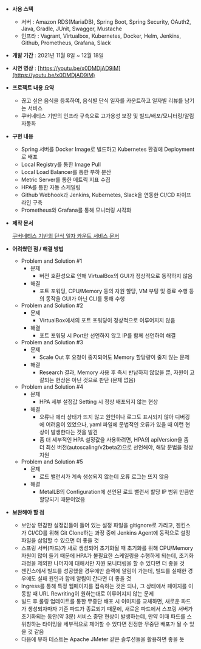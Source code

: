 - **사용 스택**
    - 서버 : Amazon RDS(MariaDB), Spring Boot, Spring Security, OAuth2, Java, Gradle, JUnit, Swagger, Mustache
    - 인프라 : Vagrant, Virtualbox, Kubernetes, Docker, Helm, Jenkins, Github, Prometheus, Grafana, Slack
- **개발 기간** : 2021년 11월 8일 ~ 12월 18일
- **시연 영상** : [https://youtu.be/x0DMDjAD9iM](https://youtu.be/x0DMDjAD9iM)
- **프로젝트 내용 요약**
    - 끊고 싶은 음식을 등록하여, 음식별 단식 일자를 카운트하고 일자별 리뷰를 남기는 서비스
    - 쿠버네티스 기반의 인프라 구축으로 고가용성 보장 및 빌드/배포/모니터링/알림 자동화
- **구현 내용**
    - Spring 서버를 Docker Image로 빌드하고 Kubernetes 환경에 Deployment로 배포
    - Local Registry를 통한 Image Pull
    - Local Load Balancer를 통한 부하 분산
    - Metric Server를 통한 메트릭 지표 수집
    - HPA를 통한 자동 스케일링
    - Github Webhook과 Jenkins, Kubernetes, Slack을 연동한 CI/CD 파이프라인 구축
    - Prometheus와 Grafana를 통해 모니터링 시각화
- **제작 문서**
    
    [쿠버네티스 기반의 단식 일자 카운트 서비스 문서](https://www.notion.so/afd5b68dfa304b86b6e564cdd22fb687)
    
- **어려웠던 점 / 해결 방법**
    - Problem and Solution #1
        - 문제
            - 버전 호환성으로 인해 VirtualBox의 GUI가 정상적으로 동작하지 않음
        - 해결
            - 포트 포워딩, CPU/Memory 등의 자원 할당, VM 부팅 및 종료 수행 등의 동작을 GUI가 아닌 CLI를 통해 수행
    - Problem and Solution #2
        - 문제
            - VirtualBox에서의 포트 포워딩이 정상적으로 이루어지지 않음
        - 해결
            - 포트 포워딩 시 Port만 선언하지 않고 IP를 함께 선언하여 해결
    - Problem and Solution #3
        - 문제
            - Scale Out 후 요청이 중지되어도 Memory 할당량이 줄지 않는 문제
        - 해결
            - Research 결과, Memory 사용 후 즉시 반납하지 않았을 뿐, 자원이 고갈되는 현상은 아닌 것으로 판단 (문제 없음)
    - Problem and Solution #4
        - 문제
            - HPA 세부 설정값 Setting 시 정상 배포되지 않는 현상
        - 해결
            - 오류나 에러 상태가 뜨지 않고 원인이나 로그도 표시되지 않아 디버깅에 어려움이 있었으나, yaml 파일에 문법적인 오류가 있을 때 이런 현상이 발생한다는 것을 발견
            - 좀 더 세부적인 HPA 설정값을 사용하려면, HPA의 apiVersion을 좀 더 최신 버전(autoscaling/v2beta2)으로 선언해야, 해당 문법을 정상 지원
    - Problem and Solution #5
        - 문제
            - 로드 밸런서가 계속 생성되지 않는데 오류 로그는 뜨지 않음
        - 해결
            - MetalLB의 Configuration에 선언된 로드 밸런서 할당 IP 범위 만큼만 할당되기 때문이었음
- **보완해야 할 점**
    - 보안상 민감한 설정값들이 들어 있는 설정 파일을 gitignore로 가리고, 젠킨스가 CI/CD를 위해 Git Clone하는 과정 중에 Jenkins Agent에 동적으로 설정 파일을 삽입할 수 있으면 더 좋을 것
    - 스프링 서버(파드)가 새로 생성되어 초기화될 때 초기화를 위해 CPU/Memory 자원이 많이 들기 때문에 HPA가 불필요한 스케일링을 수행하게 되는데, 초기화 과정을 제외한 나머지에 대해서만 자원 모니터링을 할 수 있다면 더 좋을 것
    - 젠킨스에서 빌드를 성공했을 경우에만 슬랙에 알림이 가는데, 빌드를 실패한 경우에도 실패 원인과 함께 알림이 간다면 더 좋을 것
    - Ingress를 통해 특정 웹페이지를 접속하는 것은 되나, 그 상태에서 페이지를 이동할 때 URL Rewriting이 원하는대로 이루어지지 않는 문제
    - 빌드 후 롤링 업데이트를 통한 무중단 배포 시 이미지를 교체하면, 새로운 파드가 생성되자마자 기존 파드가 종료되기 때문에, 새로운 파드에서 스프링 서버가 초기화되는 동안(약 3분) 서비스 중단 현상이 발생하는데, 만약 이때 파드를 스위칭하는 타이밍을 세부적으로 제어할 수 있다면 진정한 무중단 배포가 될 수 있을 것 같음
    - 다음에 부하 테스트는 Apache JMeter 같은 솔루션들을 활용하면 좋을 듯
